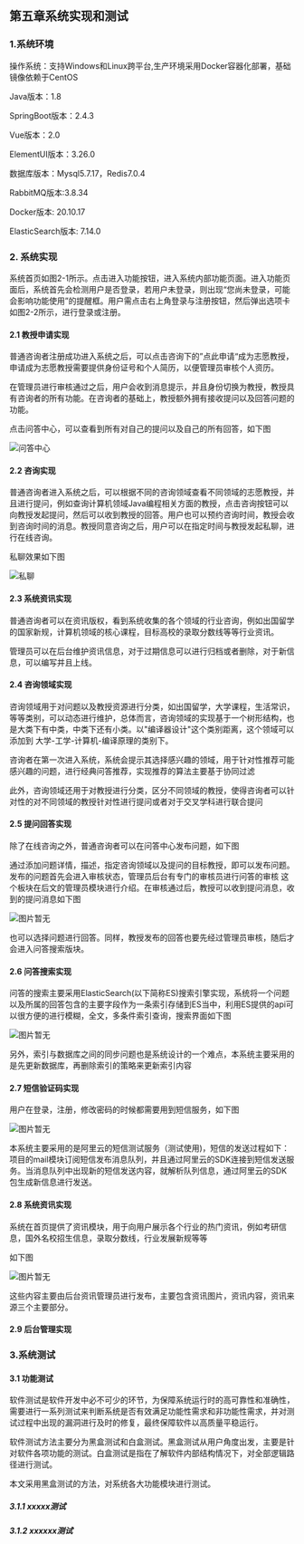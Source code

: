 ## 第五章系统实现和测试

### 1.系统环境

操作系统：支持Windows和Linux跨平台,生产环境采用Docker容器化部署，基础镜像依赖于CentOS

Java版本：1.8

SpringBoot版本：2.4.3

Vue版本：2.0

ElementUI版本：3.26.0

数据库版本：Mysql5.7.17，Redis7.0.4

RabbitMQ版本:3.8.34

Docker版本: 20.10.17

ElasticSearch版本: 7.14.0

### 2.  系统实现

系统首页如图2-1所示。点击进入功能按钮，进入系统内部功能页面。进入功能页面后，系统首先会检测用户是否登录，若用户未登录，则出现“您尚未登录，可能会影响功能使用”的提醒框。用户需点击右上角登录与注册按钮，然后弹出选项卡如图2-2所示，进行登录或注册。

#### 2.1 教授申请实现

普通咨询者注册成功进入系统之后，可以点击咨询下的”点此申请“成为志愿教授，申请成为志愿教授需要提供身份证号和个人简历，以便管理员审核个人资历。

在管理员进行审核通过之后，用户会收到消息提示，并且身份切换为教授，教授具有咨询者的所有功能。在咨询者的基础上，教授额外拥有接收提问以及回答问题的功能。

点击问答中心，可以查看到所有对自己的提问以及自己的所有回答，如下图

![问答中心]()

#### 2.2 咨询实现

普通咨询者进入系统之后，可以根据不同的咨询领域查看不同领域的志愿教授，并且进行提问，例如查询计算机领域Java编程相关方面的教授，点击咨询按钮可以向教授发起提问，然后可以收到教授的回答。用户也可以预约咨询时间，教授会收到咨询时间的消息。教授同意咨询之后，用户可以在指定时间与教授发起私聊，进行在线咨询。

私聊效果如下图

![私聊]()

#### 2.3 系统资讯实现

普通咨询者可以在资讯版权，看到系统收集的各个领域的行业咨询，例如出国留学的国家新规，计算机领域的核心课程，目标高校的录取分数线等等行业资讯。

管理员可以在后台维护资讯信息，对于过期信息可以进行归档或者删除，对于新信息，可以编写并且上线。

#### 2.4 咨询领域实现

咨询领域用于对问题以及教授资源进行分类，如出国留学，大学课程，生活常识，等等类别，可以动态进行维护，总体而言，咨询领域的实现基于一个树形结构，也是大类下有中类，中类下还有小类。以"编译器设计"这个类别距离，这个领域可以添加到 大学-工学-计算机-编译原理的类别下。

咨询者在第一次进入系统，系统会提示其选择感兴趣的领域，用于针对性推荐可能感兴趣的问题，进行经典问答推荐，实现推荐的算法主要基于协同过滤

此外，咨询领域还用于对教授进行分类，区分不同领域的教授，使得咨询者可以针对性的对不同领域的教授针对性进行提问或者对于交叉学科进行联合提问

#### 2.5 提问回答实现

除了在线咨询之外，普通咨询者可以在问答中心发布问题，如下图

通过添加问题详情，描述，指定咨询领域以及提问的目标教授，即可以发布问题。发布的问题首先会进入审核状态，管理员后台有专门的审核员进行问答的审核 这个板块在后文的管理员模块进行介绍。在审核通过后，教授可以收到提问消息，收到的提问消息如下图

![图片暂无]()

也可以选择问题进行回答。同样，教授发布的回答也要先经过管理员审核，随后才会进入问答搜索版块。

#### 2.6 问答搜索实现

问答的搜索主要采用ElasticSearch(以下简称ES)搜索引擎实现，系统将一个问题以及所属的回答包含的主要字段作为一条索引存储到ES当中，利用ES提供的api可以很方便的进行模糊，全文，多条件索引查询，搜索界面如下图

![图片暂无]()

另外，索引与数据库之间的同步问题也是系统设计的一个难点，本系统主要采用的是先更新数据库，再删除索引的策略来更新索引内容

#### 2.7 短信验证码实现

用户在登录，注册，修改密码的时候都需要用到短信服务，如下图

![图片暂无]()

本系统主要采用的是阿里云的短信测试服务（测试使用)，短信的发送过程如下：项目的mail模块订阅短信发布消息队列，并且通过阿里云的SDK连接到短信发送服务。当消息队列中出现新的短信发送内容，就解析队列信息，通过阿里云的SDK包生成新信息进行发送。

#### 2.8 系统资讯实现

系统在首页提供了资讯模块，用于向用户展示各个行业的热门资讯，例如考研信息，国外名校招生信息，录取分数线，行业发展新规等等

如下图

![图片暂无]()

这些内容主要由后台资讯管理员进行发布，主要包含资讯图片，资讯内容，资讯来源三个主要部分。

#### 2.9 后台管理实现

### 3.系统测试

#### 3.1 功能测试

软件测试是软件开发中必不可少的环节，为保障系统运行时的高可靠性和准确性，需要进行一系列测试来判断系统是否有效满足功能性需求和非功能性需求，并对测试过程中出现的漏洞进行及时的修复，最终保障软件以高质量平稳运行。

软件测试方法主要分为黑盒测试和白盒测试。黑盒测试从用户角度出发，主要是针对软件各项功能的测试。白盒测试是指在了解软件内部结构情况下，对全部逻辑路径进行测试。

本文采用黑盒测试的方法，对系统各大功能模块进行测试。

##### 3.1.1 xxxxx测试

##### 3.1.2 xxxxxx测试